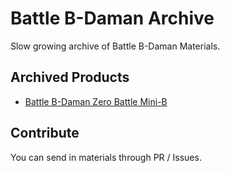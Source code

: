 # Battle B-Daman Archive

Slow growing archive of Battle B-Daman Materials.

## Archived Products

 - [Battle B-Daman Zero Battle Mini-B](https://github.com/chent7/battlebdaman/tree/master/Battle%20B-Daman%20Zero%20Battle%20Mini-B)

## Contribute

You can send in materials through PR / Issues. 
